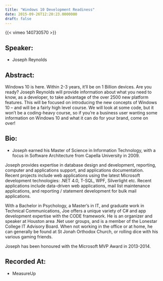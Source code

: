```yaml
---
title: "Windows 10 Development Readiness"
date: 2015-09-26T12:20:23.0000000
draft: false
---
```


{{< vimeo 140730570 >}}

## Speaker:

 - Joseph Reynolds

## Abstract:

<p>Windows 10 is here. Within 2-3 years, it’ll be on 1 Billion devices. Are you ready? Joseph Reynolds will provide information about what you need to know, as a developer, to take advantage of the over 2500 new platform features. This will be focused on introducing the new concepts of Windows 10 – and will be a fairly high level course. We will look at some code, but it won’t be a coding-heavy course, so if you’re a business user wanting some information on Windows 10 and what it can do for your brand, come on over!
</p>

## Bio:

 - <p>Joseph earned his Master of Science in Information Technology, with a focus in Software Architecture from Capella University in 2009.
</p>
<p>Joseph provides expertise in database design and development, reporting, computer and applications support, and applications documentation. Recent projects include web applications using the latest Microsoft development technologies: .NET 4.0, T-SQL, WPF, Silverlight etc. Recent applications include data-driven web applications, mail list maintenance applications, and reporting / statement development for bulk mail applications.
</p>
<p>With a Bachelor in Psychology, a Master’s in IT, and graduate work in Technical Communications, Joe offers a unique variety of C# and app development expertise with the CODE framework. He is an organizer and speaker at Houston area .Net user groups, and is a member of the Lonestar College IT Advisory Board.  When not working in the office or at home, he can generally be found at St Jonah Orthodox Church, or rolling dice with his various gaming friends.
</p>
<p>Joseph has been honoured with the Microsoft MVP Award in 2013-2014.
</p>

## Recorded At:

 - MeasureUp

